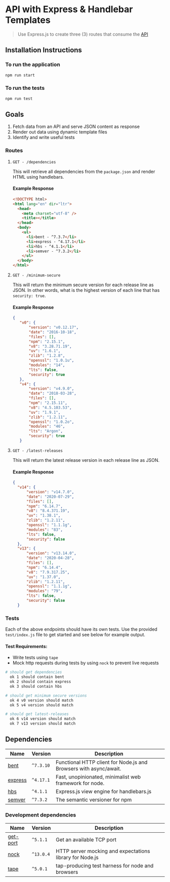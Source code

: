# API with Express & Handlebar Templates

> Use Express.js to create three (3) routes that consume the [API](https://nodejs.org/dist/index.json)

## Installation Instructions

### To run the application

```bash
npm run start
```

### To run the tests

```bash
npm run test
```

## Goals

1. Fetch data from an API and serve JSON content as response
2. Render out data using dynamic template files
3. Identify and write useful tests

### Routes

1. `GET - /dependencies`

   This will retrieve all dependencies from the `package.json` and render HTML using handlebars.

   #### Example Response

   ```html
   <!DOCTYPE html>
   <html lang="en" dir="ltr">
     <head>
       <meta charset="utf-8" />
       <title></title>
     </head>
     <body>
       <ul>
         <li>bent - ^7.3.7</li>
         <li>express - ^4.17.1</li>
         <li>hbs - ^4.1.1</li>
         <li>semver - ^7.3.2</li>
       </ul>
     </body>
   </html>
   ```

2. `GET - /minimum-secure`

   This will return the minimum secure version for each release line as JSON. In other words, what is the highest version of each line that has `security: true`.

   #### Example Response

   ```json
   {
      "v0": {
          "version": "v0.12.17",
          "date": "2016-10-18",
          "files": [],
          "npm": "2.15.1",
          "v8": "3.28.71.19",
          "uv": "1.6.1",
          "zlib": "1.2.8",
          "openssl": "1.0.1u",
          "modules": "14",
          "lts": false,
          "security": true
      },
      "v4": {
          "version": "v4.9.0",
          "date": "2018-03-28",
          "files": [],
          "npm": "2.15.11",
          "v8": "4.5.103.53",
          "uv": "1.9.1",
          "zlib": "1.2.11",
          "openssl": "1.0.2o",
          "modules": "46",
          "lts": "Argon",
          "security": true
      }
   ```

3. `GET - /latest-releases`

   This will return the latest release version in each release line as JSON.

   #### Example Response

   ```json
   {
     "v14": {
         "version": "v14.7.0",
         "date": "2020-07-29",
         "files": [],
         "npm": "6.14.7",
         "v8": "8.4.371.19",
         "uv": "1.38.1",
         "zlib": "1.2.11",
         "openssl": "1.1.1g",
         "modules": "83",
         "lts": false,
         "security": false
     },
     "v13": {
         "version": "v13.14.0",
         "date": "2020-04-28",
         "files": [],
         "npm": "6.14.4",
         "v8": "7.9.317.25",
         "uv": "1.37.0",
         "zlib": "1.2.11",
         "openssl": "1.1.1g",
         "modules": "79",
         "lts": false,
         "security": false
     }
   ```

### Tests

Each of the above endpoints should have its own tests. Use the provided `test/index.js` file to get started and see below for example output.

#### Test Requirements:

- Write tests using `tape`
- Mock http requests during tests by using `nock` to prevent live requests

```bash
# should get dependencies
  ok 1 should contain bent
  ok 2 should contain express
  ok 3 should contain hbs

# should get minimum secure versions
  ok 4 v0 version should match
  ok 5 v4 version should match

# should get latest-releases
  ok 6 v14 version should match
  ok 7 v13 version should match
```

## Dependencies

| Name                                             | Version   | Description                                                       |
| ------------------------------------------------ | --------- | ----------------------------------------------------------------- |
| [bent](https://www.npmjs.com/package/bent)       | `^7.3.10` | Functional HTTP client for Node.js and Browsers with async/await. |
| [express](https://www.npmjs.com/package/express) | `^4.17.1` | Fast, unopinionated, minimalist web framework for node.           |
| [hbs](https://www.npmjs.com/package/hbs)         | `^4.1.1`  | Express.js view engine for handlebars.js                          |
| [semver](https://www.npmjs.com/package/semver)   | `^7.3.2`  | The semantic versioner for npm                                    |

### Development dependencies

| Name                                               | Version   | Description                                              |
| -------------------------------------------------- | --------- | -------------------------------------------------------- |
| [get-port](https://www.npmjs.com/package/get-port) | `^5.1.1`  | Get an available TCP port                                |
| [nock](https://www.npmjs.com/package/nock)         | `^13.0.4` | HTTP server mocking and expectations library for Node.js |
| [tape](https://www.npmjs.com/package/tape)         | `^5.0.1`  | tap-producing test harness for node and browsers         |
